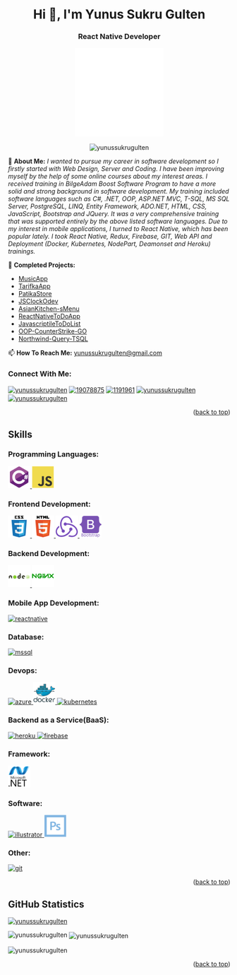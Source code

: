 <h1 align="center">Hi 👋, I'm Yunus Sukru Gulten</h1>
<h3 align="center">React Native Developer</h3>
<p align="center"> <img src="https://github.com/yunussukrugulten/yunussukrugulten/blob/main/React.gif" alt="react-native" width=200 height=200 /> </p>
<p align="center"> <img src="https://komarev.com/ghpvc/?username=yunussukrugulten&label=Profile%20views&color=0e75b6&style=flat" alt="yunussukrugulten" /> </p>

💬 **About Me:** *I wanted to pursue my career in software development so I firstly started with Web Design, Server and Coding. I have been improving myself by the help of some online courses about my interest areas. I received training in BilgeAdam Boost Software Program to have a more solid and strong background in software development. My training included software languages such as C#, .NET, OOP, ASP.NET MVC, T-SQL, MS SQL Server, PostgreSQL, LINQ, Entity Framework, ADO.NET, HTML, CSS, JavaScript, Bootstrap and JQuery. It was a very comprehensive training that was supported entirely by the above listed software languages. Due to my interest in mobile applications, I turned to React Native, which has been popular lately. I took React Native, Redux, Firebase, GIT, Web API and Deployment (Docker, Kubernetes, NodePart, Deamonset and Heroku) trainings.*

🔭 **Completed Projects:**
- [MusicApp](https://github.com/yunussukrugulten/MusicApp)
- [TarifkaApp](https://github.com/yunussukrugulten/TarifkaApp)
- [PatikaStore](https://github.com/yunussukrugulten/PatikaStore)
- [JSClockOdev](https://github.com/yunussukrugulten/JSClockOdev)
- [AsianKitchen-sMenu](https://github.com/yunussukrugulten/AsianKitchen-sMenu)
- [ReactNativeToDoApp](https://github.com/yunussukrugulten/ReactNativeToDoApp)
- [JavascriptileToDoList](https://github.com/yunussukrugulten/JavascriptileToDoList)
- [OOP-CounterStrike-GO](https://github.com/yunussukrugulten/OOP-CounterStrike-GO)
- [Northwind-Query-TSQL](https://github.com/yunussukrugulten/Northwind-Query-TSQL)

📫 **How To Reach Me:** yunussukrugulten@gmail.com

<h3 align="left">Connect With Me:</h3>
<p align="left">
<a href="https://linkedin.com/in/yunussukrugulten" target="blank"><img align="center" src="https://raw.githubusercontent.com/rahuldkjain/github-profile-readme-generator/master/src/images/icons/Social/linked-in-alt.svg" alt="yunussukrugulten" height="25" width="25" /></a>
<a href="https://stackoverflow.com/users/19078875" target="blank"><img align="center" src="https://raw.githubusercontent.com/rahuldkjain/github-profile-readme-generator/master/src/images/icons/Social/stack-overflow.svg" alt="19078875" height="25" width="25" /></a>  
<a href="https://meta.stackexchange.com/users/1191961" target="blank"><img align="center" src="https://upload.wikimedia.org/wikipedia/commons/thumb/e/e0/Stack_Exchange_icon.svg/768px-Stack_Exchange_icon.svg.png?20190928184426" alt="1191961" height="25" width="25" /></a>  
<a href="https://instagram.com/yunussukrugulten" target="blank"><img align="center" src="https://raw.githubusercontent.com/rahuldkjain/github-profile-readme-generator/master/src/images/icons/Social/instagram.svg" alt="yunussukrugulten" height="25" width="25" /></a>
<a href="https://www.hackerrank.com/yunussukrugulten" target="blank"><img align="center" src="https://raw.githubusercontent.com/rahuldkjain/github-profile-readme-generator/master/src/images/icons/Social/hackerrank.svg" alt="yunussukrugulten" height="25" width="25" /></a>
</p>

<p align="right">(<a href="#top">back to top</a>)</p>

<h2 align="left">Skills</h3></p>

<h3 align="left">Programming Languages:</h3>
<p align="left">
  <a href="https://www.w3schools.com/cs/" target="_blank" rel="noreferrer"> <img src="https://raw.githubusercontent.com/devicons/devicon/master/icons/csharp/csharp-original.svg" alt="csharp" width="50" height="50"/> </a> <a href="https://developer.mozilla.org/en-US/docs/Web/JavaScript" target="_blank" rel="noreferrer"> <img src="https://raw.githubusercontent.com/devicons/devicon/master/icons/javascript/javascript-original.svg" alt="javascript" width="50" height="50"/> </a>
</p>

<h3 align="left">Frontend Development:</h3>
<p align="left">  
  <a href="https://www.w3schools.com/css/" target="_blank" rel="noreferrer"> <img src="https://raw.githubusercontent.com/devicons/devicon/master/icons/css3/css3-original-wordmark.svg" alt="css3" width="50" height="50"/> </a>
  <a href="https://www.w3.org/html/" target="_blank" rel="noreferrer"> <img src="https://raw.githubusercontent.com/devicons/devicon/master/icons/html5/html5-original-wordmark.svg" alt="html5" width="50" height="50"/> </a> 
  <a href="https://redux.js.org" target="_blank" rel="noreferrer"> <img src="https://raw.githubusercontent.com/devicons/devicon/master/icons/redux/redux-original.svg" alt="redux" width="50" height="50"/> </a>   
  <a href="https://getbootstrap.com" target="_blank" rel="noreferrer"> <img src="https://raw.githubusercontent.com/devicons/devicon/master/icons/bootstrap/bootstrap-plain-wordmark.svg" alt="bootstrap" width="50" height="50"/> </a> 
</p>

<h3 align="left">Backend Development:</h3>
<p align="left">
  <a href="https://nodejs.org" target="_blank" rel="noreferrer"> <img src="https://raw.githubusercontent.com/devicons/devicon/master/icons/nodejs/nodejs-original-wordmark.svg" alt="nodejs" width="50" height="50"/> </a> 
  <a href="https://www.nginx.com" target="_blank" rel="noreferrer"> <img src="https://raw.githubusercontent.com/devicons/devicon/master/icons/nginx/nginx-original.svg" alt="nginx" width="50" height="50"/> </a> 
</p>
  
<h3 align="left">Mobile App Development:</h3>
<p align="left">
   <a href="https://reactnative.dev/" target="_blank" rel="noreferrer"> <img src="https://reactnative.dev/img/header_logo.svg" alt="reactnative" width="50" height="50"/> </a> 
</p>
  
<h3 align="left">Database:</h3>
<p align="left">
   <a href="https://www.microsoft.com/en-us/sql-server" target="_blank" rel="noreferrer"> <img src="https://www.svgrepo.com/show/303229/microsoft-sql-server-logo.svg" alt="mssql" width="50" height="50"/> </a> 
</p>

<h3 align="left">Devops:</h3>
<p align="left">  
   <a href="https://azure.microsoft.com/en-in/" target="_blank" rel="noreferrer"> <img src="https://www.vectorlogo.zone/logos/microsoft_azure/microsoft_azure-icon.svg" alt="azure" width="50" height="50"/> </a>  
   <a href="https://www.docker.com/" target="_blank" rel="noreferrer"> <img src="https://raw.githubusercontent.com/devicons/devicon/master/icons/docker/docker-original-wordmark.svg" alt="docker" width="50" height="50"/> </a>  
  <a href="https://kubernetes.io" target="_blank" rel="noreferrer"> <img src="https://www.vectorlogo.zone/logos/kubernetes/kubernetes-icon.svg" alt="kubernetes" width="50" height="50"/> </a>   
</p>

<h3 align="left">Backend as a Service(BaaS):</h3>
<p align="left">
     <a href="https://heroku.com" target="_blank" rel="noreferrer"> <img src="https://www.vectorlogo.zone/logos/heroku/heroku-icon.svg" alt="heroku" width="50" height="50"/> </a>   
  <a href="https://firebase.google.com/" target="_blank" rel="noreferrer"> <img src="https://www.vectorlogo.zone/logos/firebase/firebase-icon.svg" alt="firebase" width="50" height="50"/> </a> 
</p>

<h3 align="left">Framework:</h3>
<p align="left">
     <a href="https://dotnet.microsoft.com/" target="_blank" rel="noreferrer"> <img src="https://raw.githubusercontent.com/devicons/devicon/master/icons/dot-net/dot-net-original-wordmark.svg" alt="dotnet" width="50" height="50"/> </a> 
</p>

<h3 align="left">Software:</h3>
<p align="left">
      <a href="https://www.adobe.com/in/products/illustrator.html" target="_blank" rel="noreferrer"> <img src="https://www.vectorlogo.zone/logos/adobe_illustrator/adobe_illustrator-icon.svg" alt="illustrator" width="50" height="50"/> </a>   
  <a href="https://www.photoshop.com/en" target="_blank" rel="noreferrer"> <img src="https://raw.githubusercontent.com/devicons/devicon/master/icons/photoshop/photoshop-line.svg" alt="photoshop" width="50" height="50"/> </a> 
</p>

<h3 align="left">Other:</h3>
<p align="left">
     <a href="https://git-scm.com/" target="_blank" rel="noreferrer"> <img src="https://www.vectorlogo.zone/logos/git-scm/git-scm-icon.svg" alt="git" width="50" height="50"/> </a> 
</p>  

<p align="right">(<a href="#top">back to top</a>)</p>

<h2 align="left">GitHub Statistics</h3></p>

<p align="left"> <a href="https://github.com/ryo-ma/github-profile-trophy"><img src="https://github-profile-trophy.vercel.app/?username=yunussukrugulten" alt="yunussukrugulten" /></a> </p>

<p><img align="left" src="https://github-readme-stats.vercel.app/api/top-langs?username=yunussukrugulten&show_icons=true&locale=en&layout=compact" alt="yunussukrugulten" /></p>

<p>&nbsp;<img align="center" src="https://github-readme-stats.vercel.app/api?username=yunussukrugulten&show_icons=true&locale=en" alt="yunussukrugulten" /></p>

<p><img align="center" src="https://github-readme-streak-stats.herokuapp.com/?user=yunussukrugulten&" alt="yunussukrugulten" /></p>

<p align="right">(<a href="#top">back to top</a>)</p>
